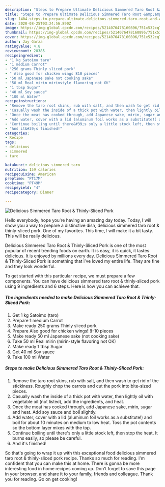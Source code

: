 ```yaml
---
description: "Steps to Prepare Ultimate Delicious Simmered Taro Root &amp;amp; Thinly-Sliced Pork"
title: "Steps to Prepare Ultimate Delicious Simmered Taro Root &amp;amp; Thinly-Sliced Pork"
slug: 1404-steps-to-prepare-ultimate-delicious-simmered-taro-root-and-amp-thinly-sliced-pork
date: 2020-08-25T03:24:56.890Z
image: https://img-global.cpcdn.com/recipes/5214076478160896/751x532cq70/delicious-simmered-taro-root-thinly-sliced-pork-recipe-main-photo.jpg
thumbnail: https://img-global.cpcdn.com/recipes/5214076478160896/751x532cq70/delicious-simmered-taro-root-thinly-sliced-pork-recipe-main-photo.jpg
cover: https://img-global.cpcdn.com/recipes/5214076478160896/751x532cq70/delicious-simmered-taro-root-thinly-sliced-pork-recipe-main-photo.jpg
author: Jay Garza
ratingvalue: 4.8
reviewcount: 20385
recipeingredient:
- "1 kg Satoimo taro"
- "1 medium Carrot"
- "250 grams Thinly sliced pork"
- " Also good for chicken wings 810 pieces"
- "50 ml Japanese sake not cooking sake"
- "50 ml Real mirin mirinstyle flavoring not OK"
- "1 tbsp Sugar"
- "40 ml Soy sauce"
- "100 ml Water"
recipeinstructions:
- "Remove the taro root skins, rub with salt, and then wash to get rid of the stickiness. Roughly chop the carrots and cut the pork into bite-sized pieces."
- "Casually wash the inside of a thick pot with water, then lightly oil with vegetable oil (not listed), add the ingredients, and heat."
- "Once the meat has cooked through, add Japanese sake, mirin, sugar and heat. Add soy sauce and boil slightly."
- "Add water, cover with a lid (aluminum foil works as a substitute!) and boil for about 10 minutes on medium to low heat. Toss the pot contents so the bottom layer mixes with the top."
- "Continue boiling until there&#39;s only a little stock left, then stop the heat.  It burns easily, so please be careful."
- "And it&#39;s finished!"
categories:
- Recipe
tags:
- delicious
- simmered
- taro

katakunci: delicious simmered taro 
nutrition: 159 calories
recipecuisine: American
preptime: "PT17M"
cooktime: "PT49M"
recipeyield: "4"
recipecategory: Dinner

---
```



![Delicious Simmered Taro Root &amp; Thinly-Sliced Pork](https://img-global.cpcdn.com/recipes/5214076478160896/751x532cq70/delicious-simmered-taro-root-thinly-sliced-pork-recipe-main-photo.jpg)

Hello everybody, hope you're having an amazing day today. Today, I will show you a way to prepare a distinctive dish, delicious simmered taro root &amp; thinly-sliced pork. One of my favorites. This time, I will make it a bit tasty. This will be really delicious.



Delicious Simmered Taro Root &amp; Thinly-Sliced Pork is one of the most popular of recent trending foods on earth. It is easy, it is quick, it tastes delicious. It is enjoyed by millions every day. Delicious Simmered Taro Root &amp; Thinly-Sliced Pork is something that I've loved my entire life. They are fine and they look wonderful.


To get started with this particular recipe, we must prepare a few components. You can have delicious simmered taro root &amp; thinly-sliced pork using 9 ingredients and 6 steps. Here is how you can achieve that.

<!--inarticleads1-->

##### The ingredients needed to make Delicious Simmered Taro Root &amp; Thinly-Sliced Pork:

1. Get 1 kg Satoimo (taro)
1. Prepare 1 medium Carrot
1. Make ready 250 grams Thinly sliced pork
1. Prepare  Also good for chicken wings! 8-10 pieces
1. Make ready 50 ml Japanese sake (not cooking sake)
1. Take 50 ml Real mirin (mirin-style flavoring not OK)
1. Make ready 1 tbsp Sugar
1. Get 40 ml Soy sauce
1. Take 100 ml Water




<!--inarticleads2-->

##### Steps to make Delicious Simmered Taro Root &amp; Thinly-Sliced Pork:

1. Remove the taro root skins, rub with salt, and then wash to get rid of the stickiness. Roughly chop the carrots and cut the pork into bite-sized pieces.
1. Casually wash the inside of a thick pot with water, then lightly oil with vegetable oil (not listed), add the ingredients, and heat.
1. Once the meat has cooked through, add Japanese sake, mirin, sugar and heat. Add soy sauce and boil slightly.
1. Add water, cover with a lid (aluminum foil works as a substitute!) and boil for about 10 minutes on medium to low heat. Toss the pot contents so the bottom layer mixes with the top.
1. Continue boiling until there&#39;s only a little stock left, then stop the heat.  It burns easily, so please be careful.
1. And it&#39;s finished!




So that's going to wrap it up with this exceptional food delicious simmered taro root &amp; thinly-sliced pork recipe. Thanks so much for reading. I'm confident that you can make this at home. There is gonna be more interesting food in home recipes coming up. Don't forget to save this page in your browser, and share it to your family, friends and colleague. Thank you for reading. Go on get cooking!
